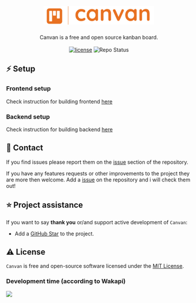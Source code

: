 <h1 align="center">
  <img src="brand/transparent.png" width="300px"/><br/>
</h1>
<p align="center">Canvan is a free and open source kanban board.<br><br>
<a href="https://github.com/linusromland/Canvan/blob/master/LICENSE"><img src="https://img.shields.io/badge/license-MIT-red?style=for-the-badge&logo=none" alt="license" /></a>
<a ><img src="https://img.shields.io/badge/Repo%20Status-Work%20in%20Progress-yellow?style=for-the-badge&logo=none" alt="Repo Status" /></a>
</p>

## ⚡️ Setup

### Frontend setup

Check instruction for building frontend [here](/frontend/README.md)

### Backend setup

Check instruction for building backend [here](/backend/README.md)

## 📝 Contact

If you find issues please report them on the [issue](https://github.com/linusromland/Canvan/issues) section of the repository.

If you have any features requests or other improvements to the project they are more then welcome. Add a [issue](https://github.com/linusromland/Canvan/issues) on the repository and i will check them out!

## ⭐️ Project assistance

If you want to say **thank you** or/and support active development of `Canvan`:

-   Add a [GitHub Star](https://github.com/linusromland/Canvan) to the project.

## ⚠️ License

`Canvan` is free and open-source software licensed under the [MIT License](https://github.com/linusromland/Canvan/blob/master/LICENSE).

### Development time (according to Wakapi)

![](https://img.shields.io/endpoint?url=https://wakaspace.eu/api/compat/shields/v1/linus/project:Canvan/interval:30_days&style=flat-square&color=blue&label=Last%2030%20days)
